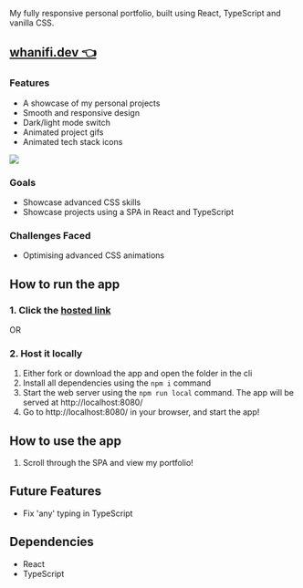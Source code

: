 My fully responsive personal portfolio, built using React, TypeScript and vanilla CSS.
## [whanifi.dev 👈](whanifi.dev)

### Features
- A showcase of my personal projects
- Smooth and responsive design
- Dark/light mode switch
- Animated project gifs
- Animated tech stack icons

![](screencap1.png)

### Goals
- Showcase advanced CSS skills
- Showcase projects using a SPA in React and TypeScript

### Challenges Faced
- Optimising advanced CSS animations

## How to run the app
### 1. Click the [hosted link](whanifi.dev)

OR

### 2. Host it locally
1.	Either fork or download the app and open the folder in the cli
2.	Install all dependencies using the `npm i` command
3.	Start the web server using the `npm run local` command. The app will be served at http://localhost:8080/
4.	Go to  http://localhost:8080/ in your browser, and start the app!

## How to use the app
1. Scroll through the SPA and view my portfolio!

## Future Features
- Fix 'any' typing in TypeScript

## Dependencies
- React
- TypeScript
